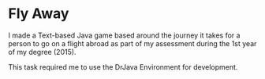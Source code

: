 # Fly Away

I made a Text-based Java game based around the journey it takes for a person to go on a flight abroad as part of my assessment during the 1st year of my degree (2015).

This task required me to use the DrJava Environment for development.
